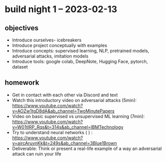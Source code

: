 # build night 1 – 2023-02-13

## objectives

- Introduce ourselves- icebreakers
- Introduce project conceptually with examples
- Introduce concepts: supervised learning, NLP, pretrained models, adversarial attacks, imitation models
- Introduce tools: google colab, DeepNote, Hugging Face, pytorch, dataset


## homework

- Get in contact with each other via Discord and text
- Watch this introductory video on adversarial attacks (5min): https://www.youtube.com/watch?v=AOZw1tgD8dA&ab_channel=TwoMinutePapers
- Video on basic supervised vs unsupervised ML learning (7min):
https://www.youtube.com/watch?v=W01tIRP_Rqs&t=314s&ab_channel=IBMTechnology
- Try to understand neural networks (	)	:
https://www.youtube.com/watch?v=aircAruvnKk&t=249s&ab_channel=3Blue1Brown
- Deliverable: Think or present a real-life example of a way an adversarial attack can ruin your life

